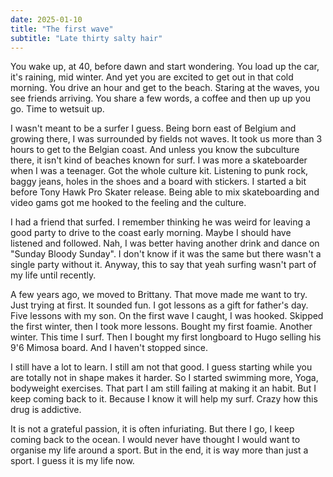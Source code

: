 ```yaml
---
date: 2025-01-10
title: "The first wave"
subtitle: "Late thirty salty hair"
---
```

You wake up, at 40, before dawn and start wondering. You load up the car, it's raining, mid winter. And yet you are excited to get out in that cold morning. You drive an hour and get to the beach. Staring at the waves, you see friends arriving. You share a few words, a coffee and then up up you go. Time to wetsuit up. 

I wasn't meant to be a surfer I guess. Being born east of Belgium and growing there, I was surrounded by fields not waves. It took us more than 3 hours to get to the Belgian coast. And unless you know the subculture there, it isn't kind of beaches known for surf. I was more a skateboarder when I was a teenager. Got the whole culture kit. Listening to punk rock, baggy jeans, holes in the shoes and a board with stickers. I started a bit before Tony Hawk Pro Skater release. Being able to mix skateboarding and video gams got me hooked to the feeling and the culture. 

I had a friend that surfed. I remember thinking he was weird for leaving a good party to drive to the coast early morning. Maybe I should have listened and followed. Nah, I was better having another drink and dance on "Sunday Bloody Sunday". I don't know if it was the same but there wasn't a single party without it. Anyway, this to say that yeah surfing wasn't part of my life until recently.

A few years ago, we moved to Brittany. That move made me want to try. Just trying at first. It sounded fun. I got lessons as a gift for father's day. Five lessons with my son. On the first wave I caught, I was hooked. Skipped the first winter, then I took more lessons. Bought my first foamie. Another winter. This time I surf. Then I bought my first longboard to Hugo selling his 9'6 Mimosa board. And I haven't stopped since. 

I still have a lot to learn. I still am not that good. I guess starting while you are totally not in shape makes it harder. So I started swimming more, Yoga, bodyweight exercises. That part I am still failing at making it an habit. But I keep coming back to it. Because I know it will help my surf. Crazy how this drug is addictive. 

It is not a grateful passion, it is often infuriating. But there I go, I keep coming back to the ocean. I would never have thought I would want to organise my life around a sport. But in the end, it is way more than just a sport. I guess it is my life now.
